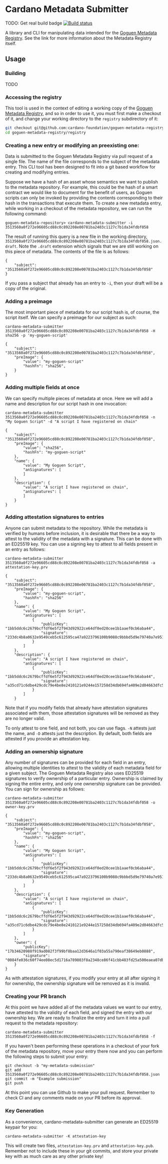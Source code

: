 # Cardano Metadata Submitter

TODO: Get real build badge
[![Build status](https://badge.buildkite.com/e5b12d0fd507084fbdb1849da2de467f1de66b3e5c6d954554.svg)](https://buildkite.com/input-output-hk/iohk-nix)

A library and CLI for manipulating data intended for the [Goguen Metadata Registry](https://github.com/cardano-foundation/goguen-metadata-registry). See the link for more information about the Metadata Registry itself.

## Usage

### Building

TODO

### Accessing the registry

This tool is used in the context of editing a working copy of the [Goguen Metadata Registry](https://github.com/cardano-foundation/goguen-metadata-registry), and so in order to use it, you must first make a checkout of it, and
change your working directory to the `registry` subdirectory of it:

```bash
git checkout git@github.com:cardano-foundation/goguen-metadata-registry
cd goguen-metadata-registry/registry
```

### Creating a new entry or modifying an preexisting one:

Data is submitted to the Goguen Metadata Registry via pull request of a single file. The name of the file corresponds to the subject of the metadata entry. This CLI tool has been designed to fit into a git based workflow for creating and modifying entries.

Suppose we have a hash of an asset whose semantics we want to publish to the metadata repository. For example, this could be the hash of a smart contract we would like to document for the benefit of users, as Goguen scripts can only be invoked by providing the contents corresponding to their hash in the transactions that execute them.  To create a new metadata entry, while working in a checkout of the metadata repository, we can run the following command:

```
goguen-metadata-repository> cardano-metadata-submitter -i 3513560a0f272e96605cd88c0c892208e00781ba2403c1127c7b1da34fdbf058
```

The result of running this query is a new file in the working directory, `3513560a0f272e96605cd88c0c892208e00781ba2403c1127c7b1da34fdbf058.json.draft`. Note the `.draft` extension which signals that we are still working on this piece of metadata. The contents of the file is as follows:

```
{
    "subject": "3513560a0f272e96605cd88c0c892208e00781ba2403c1127c7b1da34fdbf058"
}
```

If you pass a subject that already has an entry to `-i`, then your draft will be a copy of the original.

### Adding a preimage

The most important piece of metadata for our script hash is, of course, the script itself. We can specify a preimage for our subject as such:

```
cardano-metadata-submitter 3513560a0f272e96605cd88c0c892208e00781ba2403c1127c7b1da34fdbf058 -H sha256 -p 'my-goguen-script'
```


```
{
    "subject": "3513560a0f272e96605cd88c0c892208e00781ba2403c1127c7b1da34fdbf058",
    "preImage": {
        "value": "my-goguen-script"
        "hashFn": "sha256",
    }
}
```

### Adding multiple fields at once

We can specify multiple pieces of metadata at once. Here we will add a name and description for our script hash in one invocation:

```
cardano-metadata-submitter 3513560a0f272e96605cd88c0c892208e00781ba2403c1127c7b1da34fdbf058 -n "My Goguen Script" -d "A script I have registered on chain"
```


```
{
    "subject": "3513560a0f272e96605cd88c0c892208e00781ba2403c1127c7b1da34fdbf058",
    "preImage": {
        "value": "sha256",
        "hashFn": "my-goguen-script"
    },
    "name": {
        "value": "My Goguen Script",
        "anSignatures": [
        ]
    },
    "description": {
        "value": "A script I have registered on chain",
        "anSignatures": [
        ]
    }
}
```

### Adding attestation signatures to entries

Anyone can submit metadata to the repository. While the metadata is verified by humans before inclusion, it is desirable that there be a way to attest to the validity of the metadata with a signature. This can be done with an ED25519 key. You can use a signing key to attest to all fields present in an entry as follows:

```
cardano-metadata-submitter 3513560a0f272e96605cd88c0c892208e00781ba2403c1127c7b1da34fdbf058 -a attestation-key.prv
```

```
{
    "subject": "3513560a0f272e96605cd88c0c892208e00781ba2403c1127c7b1da34fdbf058",
    "preImage": {
        "value": "my-goguen-script",
        "hashFn": "sha256"
    },
    "name": {
        "value": "My Goguen Script",
        "anSignatures": [
            {
                "publicKey": "1bb5ddc6c2679bcffdf6e5f2f943d92922ce64df0ed20cee1b1aaef0cb6aba44",
                "signature": "233dc4b8a0632e9549ceb5c612595ca47a9223796100b9088c9bbbd5d9e79740a7e951d3cfd3ed68bea6a5d35f6934609b4fcc2046e3acaa9e4db3e753493509"
            }
        ]
    },
    "description": {
        "value": "A script I have registered on chain",
        "anSignatures": [
            {
                "publicKey": "1bb5ddc6c2679bcffdf6e5f2f943d92922ce64df0ed20cee1b1aaef0cb6aba44",
                "signature": "a35cd71c6dbe429cdc79e4be8e2410121e9244e157258d34db694fa409e2d04663dfc51df70ee806d12dac24ad745e6b7e643896d61cda7c6dbf7cedbe36220b"
            }
        ]
    }
```

Note that if you modify fields that already have attestation signatures associated with them, those attestation signatures will be removed as they are no longer valid.

To only attest to one field, and not both, you can use flags. `-N` attests just the name, and `-D` attests just
the description. By default, both fields are attested if you provide an attestation key.

### Adding an ownership signature

Any number of signatures can be provided for each field in an entry, allowing multiple identities to attest to the validity of each metadata field for a given subject. The Goguen Metadata Registry also uses ED25519 signatures to verify ownership of a particular entry. Ownership is claimed by signing the entire entry, and only one ownership signature can be provided. You can sign for ownership as follows:

```
cardano-metadata-submitter 3513560a0f272e96605cd88c0c892208e00781ba2403c1127c7b1da34fdbf058 -o owner-key.prv
```

```
{
    "subject": "3513560a0f272e96605cd88c0c892208e00781ba2403c1127c7b1da34fdbf058",
    "preImage": {
        "value": "my-goguen-script",
        "hashFn": "sha256"
    },
    "name": {
        "value": "My Goguen Script",
        "anSignatures": [
            {
                "publicKey": "1bb5ddc6c2679bcffdf6e5f2f943d92922ce64df0ed20cee1b1aaef0cb6aba44",
                "signature": "233dc4b8a0632e9549ceb5c612595ca47a9223796100b9088c9bbbd5d9e79740a7e951d3cfd3ed68bea6a5d35f6934609b4fcc2046e3acaa9e4db3e753493509"
            }
        ]
    },
    "description": {
        "value": "A script I have registered on chain",
        "anSignatures": [
            {
                "publicKey": "1bb5ddc6c2679bcffdf6e5f2f943d92922ce64df0ed20cee1b1aaef0cb6aba44",
                "signature": "a35cd71c6dbe429cdc79e4be8e2410121e9244e157258d34db694fa409e2d04663dfc51df70ee806d12dac24ad745e6b7e643896d61cda7c6dbf7cedbe36220b"
            }
        ]
    },
    "owner": {
        "publicKey": "17b34620988f919ad082f3f99bf8baa12d3646a1f03a55a790eaf38649eb0888",
        "signature": "0084fe036c60f74ee08ec5d1716a789803f8a2348ce86f41cbb483fd25a500eaea07db024719c5ad4c1fe09d8d13a1001744864860c13372b758c94661065800"
    }
}
```

As with attestation signatures, if you modify your entry at all after signing it for ownership, the ownership signature will be removed as it is invalid.

### Creating your PR branch

At this point we have added all of the metadata values we want to our entry, have attested to the validity of each field, and signed the entry with our ownership key. We are ready to finalize the entry and turn it into a pull request to the metadata repository:

```
cardano-metadata-submitter 3513560a0f272e96605cd88c0c892208e00781ba2403c1127c7b1da34fdbf058 -f
```

If you haven't been performing these operations in a checkout of your fork of the metadata repository, move your entry there now and you can perform the following steps to submit your entry:

```
git checkout -b "my-metadata-submission"
git add 3513560a0f272e96605cd88c0c892208e00781ba2403c1127c7b1da34fdbf058.json
git commit -m "Example submission"
git push
```

At this point you can use Github to make your pull request. Remember to check CI and any comments made on your PR before its approval.

### Key Generation

As a convenience, cardano-metadata-submitter can generate an ED25519 keypair for you:

```
cardano-metadata-submitter -K attestation-key
```

This will create two files, `attestation-key.prv` and `attestation-key.pub`. Remember not to include these in your git commits, and store your private key with as much care as any other private key!
